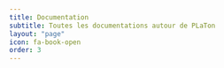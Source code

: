 ```yaml
---
title: Documentation
subtitle: Toutes les documentations autour de PLaTon
layout: "page"
icon: fa-book-open
order: 3
---
```


